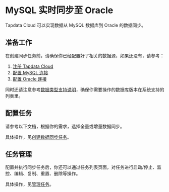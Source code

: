 # MySQL 实时同步至 Oracle

Tapdata Cloud 可以实现数据从 MySQL 数据库到 Oracle 的数据同步。 

## 准备工作 

在创建同步任务前，请确保你已经配置好了相关的数据源，如果还没有，请参考： 

1. [注册 Tapdata Cloud](https://cloud.tapdata.net)
2. [配置 MySQL 连接](../../prerequisites/on-prem-databases/mysql.md)
3. [配置 Oracle 连接](../../prerequisites/on-prem-databases/oracle.md)

同时还请注意参考[数据类型支持说明](../../user-guide/no-supported-data-type.md)，确保你需要操作的数据库版本在系统支持的列表里。

## 配置任务 

请参考以下文档，根据你的需求，选择全量或增量数据同步。

具体操作，见[创建数据同步任务](../../quick-start/create-task)。

## 任务管理 

配置并执行同步任务后，你还可以通过任务列表页面，对任务进行启动/停止、监控、编辑、复制、重置、删除等操作。 

具体操作，见[管理任务](../../user-guide/copy-data/manage-task.md)。